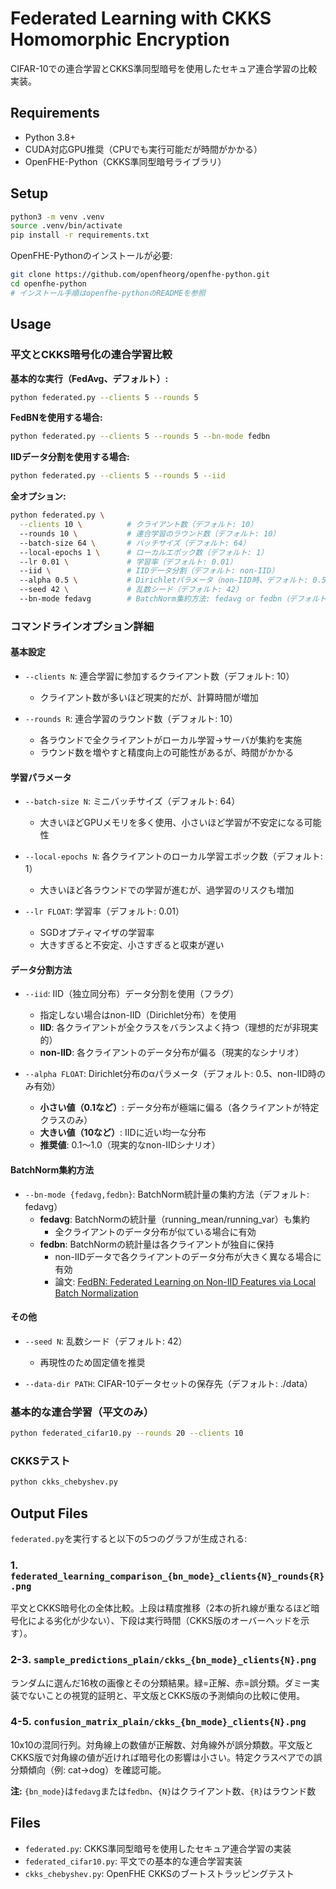 # Federated Learning with CKKS Homomorphic Encryption

CIFAR-10での連合学習とCKKS準同型暗号を使用したセキュア連合学習の比較実装。

## Requirements

- Python 3.8+
- CUDA対応GPU推奨（CPUでも実行可能だが時間がかかる）
- OpenFHE-Python（CKKS準同型暗号ライブラリ）

## Setup

```bash
python3 -m venv .venv
source .venv/bin/activate
pip install -r requirements.txt
```

OpenFHE-Pythonのインストールが必要:
```bash
git clone https://github.com/openfheorg/openfhe-python.git
cd openfhe-python
# インストール手順はopenfhe-pythonのREADMEを参照
```

## Usage

### 平文とCKKS暗号化の連合学習比較

**基本的な実行（FedAvg、デフォルト）:**
```bash
python federated.py --clients 5 --rounds 5
```

**FedBNを使用する場合:**
```bash
python federated.py --clients 5 --rounds 5 --bn-mode fedbn
```

**IIDデータ分割を使用する場合:**
```bash
python federated.py --clients 5 --rounds 5 --iid
```

**全オプション:**
```bash
python federated.py \
  --clients 10 \          # クライアント数（デフォルト: 10）
  --rounds 10 \           # 連合学習のラウンド数（デフォルト: 10）
  --batch-size 64 \       # バッチサイズ（デフォルト: 64）
  --local-epochs 1 \      # ローカルエポック数（デフォルト: 1）
  --lr 0.01 \             # 学習率（デフォルト: 0.01）
  --iid \                 # IIDデータ分割（デフォルト: non-IID）
  --alpha 0.5 \           # Dirichletパラメータ（non-IID時、デフォルト: 0.5）
  --seed 42 \             # 乱数シード（デフォルト: 42）
  --bn-mode fedavg        # BatchNorm集約方法: fedavg or fedbn（デフォルト: fedavg）
```

### コマンドラインオプション詳細

#### 基本設定
- `--clients N`: 連合学習に参加するクライアント数（デフォルト: 10）
  - クライアント数が多いほど現実的だが、計算時間が増加

- `--rounds R`: 連合学習のラウンド数（デフォルト: 10）
  - 各ラウンドで全クライアントがローカル学習→サーバが集約を実施
  - ラウンド数を増やすと精度向上の可能性があるが、時間がかかる

#### 学習パラメータ
- `--batch-size N`: ミニバッチサイズ（デフォルト: 64）
  - 大きいほどGPUメモリを多く使用、小さいほど学習が不安定になる可能性

- `--local-epochs N`: 各クライアントのローカル学習エポック数（デフォルト: 1）
  - 大きいほど各ラウンドでの学習が進むが、過学習のリスクも増加

- `--lr FLOAT`: 学習率（デフォルト: 0.01）
  - SGDオプティマイザの学習率
  - 大きすぎると不安定、小さすぎると収束が遅い

#### データ分割方法
- `--iid`: IID（独立同分布）データ分割を使用（フラグ）
  - 指定しない場合はnon-IID（Dirichlet分布）を使用
  - **IID**: 各クライアントが全クラスをバランスよく持つ（理想的だが非現実的）
  - **non-IID**: 各クライアントのデータ分布が偏る（現実的なシナリオ）

- `--alpha FLOAT`: Dirichlet分布のαパラメータ（デフォルト: 0.5、non-IID時のみ有効）
  - **小さい値（0.1など）**: データ分布が極端に偏る（各クライアントが特定クラスのみ）
  - **大きい値（10など）**: IIDに近い均一な分布
  - **推奨値**: 0.1〜1.0（現実的なnon-IIDシナリオ）

#### BatchNorm集約方法
- `--bn-mode {fedavg,fedbn}`: BatchNorm統計量の集約方法（デフォルト: fedavg）
  - **fedavg**: BatchNormの統計量（running_mean/running_var）も集約
    - 全クライアントのデータ分布が似ている場合に有効
  - **fedbn**: BatchNormの統計量は各クライアントが独自に保持
    - non-IIDデータで各クライアントのデータ分布が大きく異なる場合に有効
    - 論文: [FedBN: Federated Learning on Non-IID Features via Local Batch Normalization](https://arxiv.org/abs/2102.07623)

#### その他
- `--seed N`: 乱数シード（デフォルト: 42）
  - 再現性のため固定値を推奨

- `--data-dir PATH`: CIFAR-10データセットの保存先（デフォルト: ./data）

### 基本的な連合学習（平文のみ）
```bash
python federated_cifar10.py --rounds 20 --clients 10
```

### CKKSテスト
```bash
python ckks_chebyshev.py
```

## Output Files

`federated.py`を実行すると以下の5つのグラフが生成される:

### 1. `federated_learning_comparison_{bn_mode}_clients{N}_rounds{R}.png`
平文とCKKS暗号化の全体比較。上段は精度推移（2本の折れ線が重なるほど暗号化による劣化が少ない）、下段は実行時間（CKKS版のオーバーヘッドを示す）。

### 2-3. `sample_predictions_plain/ckks_{bn_mode}_clients{N}.png`
ランダムに選んだ16枚の画像とその分類結果。緑=正解、赤=誤分類。ダミー実装でないことの視覚的証明と、平文版とCKKS版の予測傾向の比較に使用。

### 4-5. `confusion_matrix_plain/ckks_{bn_mode}_clients{N}.png`
10x10の混同行列。対角線上の数値が正解数、対角線外が誤分類数。平文版とCKKS版で対角線の値が近ければ暗号化の影響は小さい。特定クラスペアでの誤分類傾向（例: cat→dog）を確認可能。

**注:** `{bn_mode}`は`fedavg`または`fedbn`、`{N}`はクライアント数、`{R}`はラウンド数

## Files

- `federated.py`: CKKS準同型暗号を使用したセキュア連合学習の実装
- `federated_cifar10.py`: 平文での基本的な連合学習実装
- `ckks_chebyshev.py`: OpenFHE CKKSのブートストラッピングテスト
